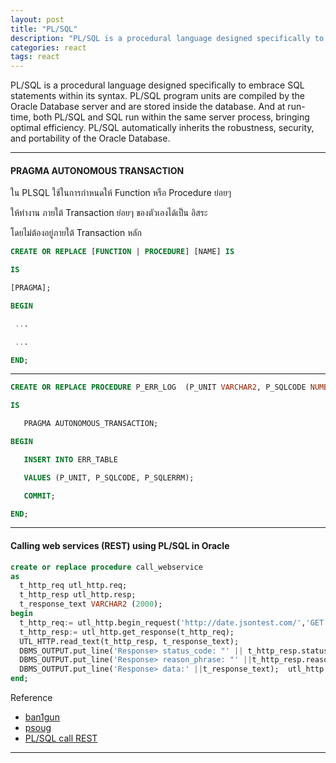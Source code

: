 ```yaml
---
layout: post
title: "PL/SQL"
description: "PL/SQL is a procedural language designed specifically to embrace SQL statements within its syntax."
categories: react
tags: react
---
```


PL/SQL is a procedural language designed specifically to embrace SQL statements within its syntax. PL/SQL program units are compiled by the Oracle Database server and are stored inside the database. And at run-time, both PL/SQL and SQL run within the same server process, bringing optimal efficiency. PL/SQL automatically inherits the robustness, security, and portability of the Oracle Database.

---

#### PRAGMA AUTONOMOUS TRANSACTION

ใน PLSQL ใช้ในการกำหนดให้ Function หรือ Procedure ย่อยๆ

ให้ทำงาน ภายใต้ Transaction ย่อยๆ ของตัวเองได้เป็น อิสระ

โดยไม่ต้องอยู่ภายใต้ Transaction หลัก

~~~SQL
CREATE OR REPLACE [FUNCTION | PROCEDURE] [NAME] IS

IS

[PRAGMA];

BEGIN

 ...

 ...

END;
~~~

---

~~~SQL
CREATE OR REPLACE PROCEDURE P_ERR_LOG  (P_UNIT VARCHAR2, P_SQLCODE NUMBER, P_SQLERRM VARCHAR2)

IS

   PRAGMA AUTONOMOUS_TRANSACTION;

BEGIN

   INSERT INTO ERR_TABLE

   VALUES (P_UNIT, P_SQLCODE, P_SQLERRM);

   COMMIT;

END;
~~~

---


#### Calling web services (REST) using PL/SQL in Oracle

~~~SQL
create or replace procedure call_webservice
as
  t_http_req utl_http.req;
  t_http_resp utl_http.resp;  
  t_response_text VARCHAR2 (2000);  
begin  
  t_http_req:= utl_http.begin_request('http://date.jsontest.com/','GET','HTTP/1.1');
  t_http_resp:= utl_http.get_response(t_http_req);
  UTL_HTTP.read_text(t_http_resp, t_response_text);
  DBMS_OUTPUT.put_line('Response> status_code: "' || t_http_resp.status_code || '"');
  DBMS_OUTPUT.put_line('Response> reason_phrase: "' ||t_http_resp.reason_phrase || '"');  
  DBMS_OUTPUT.put_line('Response> data:' ||t_response_text);  utl_http.end_response(t_http_resp);  
end;
~~~


Reference

- [ban1gun](http://www.ban1gun.com/PRAGMA-AUTONOMOUS-TRANSACTION-%E0%B9%83%E0%B8%99-PLSQL-%E0%B9%83%E0%B8%8A%E0%B9%89%E0%B8%97%E0%B8%B3%E0%B8%AD%E0%B8%B0%E0%B9%84%E0%B8%A3_9063.html)
- [psoug](http://psoug.org/definition/pragma.htm)
- [PL/SQL call REST](http://karanbalkar.com/2014/12/tutorial-98-calling-web-services-using-plsql-in-oracle/)

---
